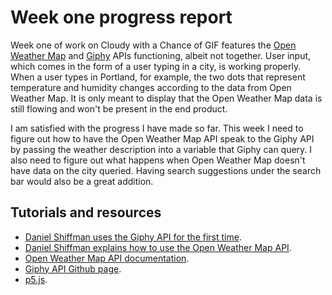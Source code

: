 # Week one progress report
Week one of work on Cloudy with a Chance of GIF features the [Open Weather Map](http://openweathermap.org/) and [Giphy](http://giphy.com) APIs functioning, albeit not together. User input, which comes in the form of a user typing in a city, is working properly. When a user types in Portland, for example, the two dots that represent temperature and humidity changes according to the data from Open Weather Map. It is only meant to display that the Open Weather Map data is still flowing and won't be present in the end product.

I am satisfied with the progress I have made so far. This week I need to figure out how to have the Open Weather Map API speak to the Giphy API by passing the weather description into a variable that Giphy can query. I also need to figure out what happens when Open Weather Map doesn't have data on the city queried. Having search suggestions under the search bar would also be a great addition.

## Tutorials and resources
- [Daniel Shiffman uses the Giphy API for the first time](https://youtu.be/mj8_w11MvH8).
-  [Daniel Shiffman explains how to use the Open Weather Map API](https://www.youtube.com/watch?v=ecT42O6I_WI).
- [Open Weather Map API documentation](https://openweathermap.org/api).
- [Giphy API Github page](https://github.com/Giphy/GiphyAPI).
- [p5.js](https://p5js.org).
